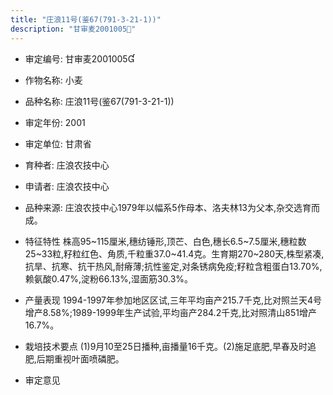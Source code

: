 ```yaml
---
title: "庄浪11号(鉴67(791-3-21-1))"
description: "甘审麦2001005"
---
```

* 审定编号:  甘审麦2001005

*  作物名称:  小麦

*  品种名称:  庄浪11号(鉴67(791-3-21-1))

*  审定年份:  2001

*  审定单位:  甘肃省

* 育种者:  庄浪农技中心

*  申请者:  庄浪农技中心

*  品种来源:  庄浪农技中心1979年以幅系5作母本、洛夫林13为父本,杂交选育而成。

*  特征特性
株高95~115厘米,穗纺锤形,顶芒、白色,穗长6.5~7.5厘米,穗粒数25~33粒,籽粒红色、角质,千粒重37.0~41.4克。生育期270~280天,株型紧凑,抗旱、抗寒、抗干热风,耐瘠薄;抗性鉴定,对条锈病免疫;籽粒含粗蛋白13.70%,赖氨酸0.47%,淀粉66.13%,湿面筋30.3%。

*  产量表现
1994-1997年参加地区区试,三年平均亩产215.7千克,比对照兰天4号增产8.58%;1989-1999年生产试验,平均亩产284.2千克,比对照清山851增产16.7%。

*  栽培技术要点
(1)9月10至25日播种,亩播量16千克。(2)施足底肥,早春及时追肥,后期重视叶面喷磷肥。

*  审定意见

